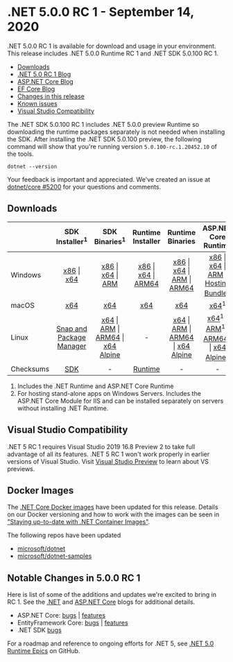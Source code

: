# .NET 5.0.0 RC 1 - September 14, 2020

.NET 5.0.0 RC 1 is available for download and usage in your environment. This release includes .NET 5.0.0 Runtime RC 1 and .NET SDK 5.0.100 RC 1.

* [Downloads](https://dotnet.microsoft.com/download/dotnet/5.0)
* [.NET 5.0 RC 1 Blog][dotnet-blog]
* [ASP.NET Core Blog][aspnet-blog]
* [EF Core Blog][ef-blog]
* [Changes in this release](#notable-changes-in-500-rc-1)
* [Known issues](../5.0-known-issues.md)
* [Visual Studio Compatibility](#visual-studio-compatibility)

The .NET SDK 5.0.100 RC 1 includes .NET 5.0.0 preview Runtime so downloading the runtime packages separately is not needed when installing the SDK. After installing the .NET SDK 5.0.100 preview, the following command will show that you're running version `5.0.100-rc.1.20452.10` of the tools.

`dotnet --version`

Your feedback is important and appreciated. We've created an issue at [dotnet/core #5200](https://github.com/dotnet/core/issues/5200) for your questions and comments.

## Downloads

|           | SDK Installer<sup>1</sup>                        | SDK Binaries<sup>1</sup>                 | Runtime Installer                                        | Runtime Binaries                                 | ASP.NET Core Runtime           |
| --------- | :------------------------------------------:     | :----------------------:                 | :---------------------------:                            | :-------------------------:                      | :-----------------:            |
| Windows   | [x86][dotnet-sdk-win-x86.exe] \| [x64][dotnet-sdk-win-x64.exe] | [x86][dotnet-sdk-win-x86.zip] \| [x64][dotnet-sdk-win-x64.zip] \| [ARM][dotnet-sdk-win-arm.zip] | [x86][dotnet-runtime-win-x86.exe] \| [x64][dotnet-runtime-win-x64.exe] \| [ARM64][dotnet-runtime-win-arm64.exe] | [x86][dotnet-runtime-win-x86.zip] \| [x64][dotnet-runtime-win-x64.zip] \| [ARM][dotnet-runtime-win-arm.zip] \| [ARM64][dotnet-runtime-win-arm64.zip] | [x86][aspnetcore-runtime-win-x86.exe] \| [x64][aspnetcore-runtime-win-x64.exe] \| [ARM][aspnetcore-runtime-win-arm.zip] \|<br> [Hosting Bundle][dotnet-hosting-win.exe]<sup>2</sup> |
| macOS     | [x64][dotnet-sdk-osx-x64.pkg]  | [x64][dotnet-sdk-osx-x64.tar.gz]     | [x64][dotnet-runtime-osx-x64.pkg] | [x64][dotnet-runtime-osx-x64.tar.gz] | [x64][aspnetcore-runtime-osx-x64.tar.gz]<sup>1</sup>
| Linux     | [Snap and Package Manager](5.0.0-rc.1-install-instructions.md)  | [x64][dotnet-sdk-linux-x64.tar.gz] \| [ARM][dotnet-sdk-linux-arm.tar.gz] \| [ARM64][dotnet-sdk-linux-arm64.tar.gz] \| [x64 Alpine][dotnet-sdk-linux-musl-x64.tar.gz] | - | [x64][dotnet-runtime-linux-x64.tar.gz] \| [ARM][dotnet-runtime-linux-arm.tar.gz] \| [ARM64][dotnet-runtime-linux-arm64.tar.gz] \| [x64 Alpine][dotnet-runtime-linux-musl-x64.tar.gz] | [x64][aspnetcore-runtime-linux-x64.tar.gz]<sup>1</sup>  \| [ARM][aspnetcore-runtime-linux-arm.tar.gz]<sup>1</sup> \| [ARM64][aspnetcore-runtime-linux-arm64.tar.gz]<sup>1</sup> \| [x64 Alpine][aspnetcore-runtime-linux-musl-x64.tar.gz]<sup>1</sup> |
| Checksums | [SDK][checksums-sdk]                             | -                                        | [Runtime][checksums-runtime]                             | - | - |

1. Includes the .NET Runtime and ASP.NET Core Runtime
2. For hosting stand-alone apps on Windows Servers. Includes the ASP.NET Core Module for IIS and can be installed separately on servers without installing .NET Runtime.

## Visual Studio Compatibility

.NET 5 RC 1 requires Visual Studio 2019 16.8 Preview 2 to take full advantage of all its features. .NET 5 RC 1 won't work properly in earlier versions of Visual Studio. Visit [Visual Studio Preview](https://visualstudio.microsoft.com/vs/preview/) to learn about VS previews.

## Docker Images

The [.NET Core Docker images](https://hub.docker.com/r/microsoft/dotnet/) have been updated for this release. Details on our Docker versioning and how to work with the images can be seen in ["Staying up-to-date with .NET Container Images"](https://blogs.msdn.microsoft.com/dotnet/2018/06/18/staying-up-to-date-with-net-container-images/).

The following repos have been updated

* [microsoft/dotnet](https://hub.docker.com/r/microsoft/dotnet)
* [microsoft/dotnet-samples](https://hub.docker.com/r/microsoft/dotnet-samples)

## Notable Changes in 5.0.0 RC 1

Here is list of some of the additions and updates we're excited to bring in RC 1. See the [.NET][dotnet-blog] and [ASP.NET Core][aspnet-blog] blogs for additional details.

* ASP.NET Core: [bugs][aspnet_bugs] | [features][aspnet_features]
* EntityFramework Core: [bugs][ef_bugs] | [features][ef_features]
* .NET SDK [bugs][sdk_bugs]

For a roadmap and reference to ongoing efforts for .NET 5, see [.NET 5.0 Runtime Epics](https://github.com/dotnet/runtime/issues/37269) on GitHub.

[blob-runtime]: https://dotnetcli.blob.core.windows.net/dotnet/Runtime/
[blob-sdk]: https://dotnetcli.blob.core.windows.net/dotnet/Sdk/
[release-notes]: https://github.com/dotnet/core/blob/master/release-notes/5.0/preview/5.0.0-rc.1.md

[checksums-runtime]: https://dotnetcli.blob.core.windows.net/dotnet/checksums/5.0.0-rc.1-sha.txt
[checksums-sdk]: https://dotnetcli.blob.core.windows.net/dotnet/checksums/5.0.0-rc.1-sha.txt

[linux-install]: https://www.microsoft.com/net/download/linux
[linux-setup]: https://github.com/dotnet/core/blob/master/Documentation/linux-setup.md

[dotnet-blog]: https://devblogs.microsoft.com/dotnet/announcing-net-5-0-rc-1/
[aspnet-blog]: https://devblogs.microsoft.com/aspnet/asp-net-core-updates-in-net-5-release-candidate-1/
[ef-blog]: https://devblogs.microsoft.com/dotnet/announcing-entity-framework-core-efcore-5-0-rc1/
[ef_bugs]: https://github.com/dotnet/efcore/issues?q=is%3Aissue+milestone%3A5.0.0-rc1+is%3Aclosed+label%3Atype-bug+is%3Aclosed
[ef_features]: https://github.com/dotnet/efcore/issues?q=is%3Aissue+milestone%3A5.0.0-rc1+is%3Aclosed+label%3Atype-enhancement+is%3Aclosed

[aspnet_bugs]: https://github.com/aspnet/AspNetCore/issues?q=is%3Aissue+milestone%3A5.0.0-rc1+label%3ADone+label%3Abug+is%3Aclosed
[aspnet_features]: https://github.com/aspnet/AspNetCore/issues?q=is%3Aissue+milestone%3A5.0.0-rc1+label%3ADone+label%3Aenhancement+is%3Aclosed
[runtime_bugs]: https://github.com/dotnet/runtime/issues?utf8=%E2%9C%93&q=is%3Aissue+milestone%3A5.0+label%3Abug+is%3Aclosed
[runtime_features]: https://github.com/dotnet/runtime/issues?q=is%3Aissue+milestone%3A5.0+label%3Aenhancement+is%3Aclosed

[sdk_bugs]: https://github.com/dotnet/sdk/issues?q=is%3Aissue+is%3Aclosed+milestone%3A5.0.1xx+is%3Aclosed


[//]: # ( Runtime 5.0.0-rc.1.20451.14)
[dotnet-runtime-linux-arm.tar.gz]: https://download.visualstudio.microsoft.com/download/pr/de043fe1-1a5b-4d29-878c-87a99efcca8d/8c928e7725179e4707975a13fc01d8ed/dotnet-runtime-5.0.0-rc.1.20451.14-linux-arm.tar.gz
[dotnet-runtime-linux-arm64.tar.gz]: https://download.visualstudio.microsoft.com/download/pr/367623bd-affb-47ea-af65-466d6c002537/bae126bda0f016d1284402e73ab7d333/dotnet-runtime-5.0.0-rc.1.20451.14-linux-arm64.tar.gz
[dotnet-runtime-linux-musl-arm64.tar.gz]: https://download.visualstudio.microsoft.com/download/pr/299d3d51-34fd-4a56-97f5-bc1b1e23c952/22ef5dc7fcb2093f28678192e38970f6/dotnet-runtime-5.0.0-rc.1.20451.14-linux-musl-arm64.tar.gz
[dotnet-runtime-linux-musl-x64.tar.gz]: https://download.visualstudio.microsoft.com/download/pr/e61bcfc0-4874-4da7-9817-5fc538e2bddc/c7c43882804d9e46290629f2e433094a/dotnet-runtime-5.0.0-rc.1.20451.14-linux-musl-x64.tar.gz
[dotnet-runtime-linux-x64.tar.gz]: https://download.visualstudio.microsoft.com/download/pr/cac4993a-0f79-43c6-baf9-f688867a37bf/adf0935ca2082cd05d3f00adc04d1848/dotnet-runtime-5.0.0-rc.1.20451.14-linux-x64.tar.gz
[dotnet-runtime-osx-x64.pkg]: https://download.visualstudio.microsoft.com/download/pr/25bc26cc-515f-40b1-8d8e-a4e80be19bcd/f143b38c0c4e3fcfdaa2a10bff922409/dotnet-runtime-5.0.0-rc.1.20451.14-osx-x64.pkg
[dotnet-runtime-osx-x64.tar.gz]: https://download.visualstudio.microsoft.com/download/pr/19a92536-8f11-4e76-8b66-1093944678f0/0c66d0d9559b252b81d665011b815b57/dotnet-runtime-5.0.0-rc.1.20451.14-osx-x64.tar.gz
[dotnet-runtime-win-arm.zip]: https://download.visualstudio.microsoft.com/download/pr/39944a8a-7088-4d77-9b76-0f209034ccc1/684afa63d16263e7cc2aa82c35c74df8/dotnet-runtime-5.0.0-rc.1.20451.14-win-arm.zip
[dotnet-runtime-win-arm64.exe]: https://download.visualstudio.microsoft.com/download/pr/d5f01583-69a8-4077-aa86-50b11aece3da/a84a0a10fb1129c208e5da9d950204d7/dotnet-runtime-5.0.0-rc.1.20451.14-win-arm64.exe
[dotnet-runtime-win-arm64.zip]: https://download.visualstudio.microsoft.com/download/pr/4d35ba16-337f-4ac3-9577-223bc4684fa6/c4e099b8f642a184f761c647c7b039ce/dotnet-runtime-5.0.0-rc.1.20451.14-win-arm64.zip
[dotnet-runtime-win-x64.exe]: https://download.visualstudio.microsoft.com/download/pr/d35c675c-bc26-44c1-9c6f-f9d679a4c17f/e79d8bcb768e43b342a5020b56272038/dotnet-runtime-5.0.0-rc.1.20451.14-win-x64.exe
[dotnet-runtime-win-x64.zip]: https://download.visualstudio.microsoft.com/download/pr/d3423213-6348-4a57-b04b-5b68821ad58c/5e23fb7bf77de3239455a84f5ae1f41a/dotnet-runtime-5.0.0-rc.1.20451.14-win-x64.zip
[dotnet-runtime-win-x86.exe]: https://download.visualstudio.microsoft.com/download/pr/7ead84f2-986e-40e7-93d6-bc112fa776f8/b6d979f4e3ed498bde6f5140a008968a/dotnet-runtime-5.0.0-rc.1.20451.14-win-x86.exe
[dotnet-runtime-win-x86.zip]: https://download.visualstudio.microsoft.com/download/pr/7d68f43e-bf7c-40f7-978f-d8c52a61c15b/0eb88cd6dce00eeb60879fdcc6d9a333/dotnet-runtime-5.0.0-rc.1.20451.14-win-x86.zip

[//]: # ( WindowsDesktop 5.0.0-rc.1.20452.2)
[windowsdesktop-runtime-win-arm64.exe]: https://download.visualstudio.microsoft.com/download/pr/24b79158-2f90-4b99-b44a-da60a66c5e0b/9e34e2ba20915ea5b556a5d99404c757/windowsdesktop-runtime-5.0.0-rc.1.20452.2-win-arm64.exe
[windowsdesktop-runtime-win-x64.exe]: https://download.visualstudio.microsoft.com/download/pr/86b2d242-948a-43f1-8f6b-c2d13d6197f9/645e928a93bb4b8ecf3f2ee4611727eb/windowsdesktop-runtime-5.0.0-rc.1.20452.2-win-x64.exe
[windowsdesktop-runtime-win-x86.exe]: https://download.visualstudio.microsoft.com/download/pr/0d419c8f-8826-4ade-817f-95f34fdcd1fe/900952b5e8ce2c15e975373948608065/windowsdesktop-runtime-5.0.0-rc.1.20452.2-win-x86.exe

[//]: # ( ASP 5.0.0-rc.1.20451.17)
[aspnetcore-runtime-linux-arm.tar.gz]: https://download.visualstudio.microsoft.com/download/pr/4f20eb4f-886c-44ba-aff4-c80356da3a53/e2933e72c3fdd65dd242f1260877a7f6/aspnetcore-runtime-5.0.0-rc.1.20451.17-linux-arm.tar.gz
[aspnetcore-runtime-linux-arm64.tar.gz]: https://download.visualstudio.microsoft.com/download/pr/6e4ebb4a-9369-4140-a673-3d26e96662e7/75273b1fb5f1141e1b98008a0c1baaa5/aspnetcore-runtime-5.0.0-rc.1.20451.17-linux-arm64.tar.gz
[aspnetcore-runtime-linux-musl-arm64.tar.gz]: https://download.visualstudio.microsoft.com/download/pr/f3042e86-9bd0-43e4-9604-63566bb7c28e/7757edb49ee3a65b3cc9840c7ffe3c8c/aspnetcore-runtime-5.0.0-rc.1.20451.17-linux-musl-arm64.tar.gz
[aspnetcore-runtime-linux-musl-x64.tar.gz]: https://download.visualstudio.microsoft.com/download/pr/cecfacdb-d286-46dd-8861-cd890a94b48c/1e3bb4a57ff116df1159073014a6b989/aspnetcore-runtime-5.0.0-rc.1.20451.17-linux-musl-x64.tar.gz
[aspnetcore-runtime-linux-x64.tar.gz]: https://download.visualstudio.microsoft.com/download/pr/401a2d7e-e959-4517-93fb-94b9f3b43123/0eca99d7a04ecd47cc6ccfab78fcfdaa/aspnetcore-runtime-5.0.0-rc.1.20451.17-linux-x64.tar.gz
[aspnetcore-runtime-osx-x64.tar.gz]: https://download.visualstudio.microsoft.com/download/pr/38de39c3-20a6-4c57-b56a-8c1c08f59002/8dcdaa4f54c03fbee034471e01e685ed/aspnetcore-runtime-5.0.0-rc.1.20451.17-osx-x64.tar.gz
[aspnetcore-runtime-win-arm.zip]: https://download.visualstudio.microsoft.com/download/pr/530142c6-f8c0-4d04-9f82-4c1a79b9e449/10c8af4a4fde73d5837f712468a33de9/aspnetcore-runtime-5.0.0-rc.1.20451.17-win-arm.zip
[aspnetcore-runtime-win-arm64.zip]: https://download.visualstudio.microsoft.com/download/pr/6c26756a-aee1-4db0-808f-9ea78618b3ed/e3a76f9beab8fc97791c43d038faee3f/aspnetcore-runtime-5.0.0-rc.1.20451.17-win-arm64.zip
[aspnetcore-runtime-win-x64.exe]: https://download.visualstudio.microsoft.com/download/pr/1b043251-286a-498a-ba8d-1cd402701d00/81184e7f41caace559f39e23c9ea4dc4/aspnetcore-runtime-5.0.0-rc.1.20451.17-win-x64.exe
[aspnetcore-runtime-win-x64.zip]: https://download.visualstudio.microsoft.com/download/pr/d8a71a9f-cac2-4daf-b3d4-47a8c513ab8f/6b8e8040373ba16f2e42b80766429ed2/aspnetcore-runtime-5.0.0-rc.1.20451.17-win-x64.zip
[aspnetcore-runtime-win-x86.exe]: https://download.visualstudio.microsoft.com/download/pr/20f32578-040b-447f-8467-745f206836cb/54cad1c83ab689e31405848a36d4cf4c/aspnetcore-runtime-5.0.0-rc.1.20451.17-win-x86.exe
[aspnetcore-runtime-win-x86.zip]: https://download.visualstudio.microsoft.com/download/pr/1d519a46-c43b-400d-ab16-c500897a4813/2b57eb77cbc34c98913242ceda883622/aspnetcore-runtime-5.0.0-rc.1.20451.17-win-x86.zip
[dotnet-hosting-win.exe]: https://download.visualstudio.microsoft.com/download/pr/014b34d9-d987-43de-9aef-d9498fe50457/c20af7937a2a870e05f371cc2fc29d23/dotnet-hosting-5.0.0-rc.1.20451.17-win.exe

[//]: # ( SDK 5.0.100-rc.1.20452.10 )
[dotnet-sdk-linux-arm.tar.gz]: https://download.visualstudio.microsoft.com/download/pr/e6456209-63c8-43fc-ba2d-11c43c9eacd5/3a12e6bae9ff57c1964eb83cb01604b6/dotnet-sdk-5.0.100-rc.1.20452.10-linux-arm.tar.gz
[dotnet-sdk-linux-arm64.tar.gz]: https://download.visualstudio.microsoft.com/download/pr/8f24c20f-cf36-44bb-9405-becc781e6a1c/b5d8a40cde8b4525ea65ac4e5c7250d5/dotnet-sdk-5.0.100-rc.1.20452.10-linux-arm64.tar.gz
[dotnet-sdk-linux-musl-x64.tar.gz]: https://download.visualstudio.microsoft.com/download/pr/d30480ee-b9f5-4cfb-af6c-dfec2007c81d/51bdc68e5d97e8ca250118ae7865ba00/dotnet-sdk-5.0.100-rc.1.20452.10-linux-musl-x64.tar.gz
[dotnet-sdk-linux-x64.tar.gz]: https://download.visualstudio.microsoft.com/download/pr/e5536fae-e963-4fa6-a203-15604c7d703a/d0968c03feeeed41c2428854e13c0085/dotnet-sdk-5.0.100-rc.1.20452.10-linux-x64.tar.gz
[dotnet-sdk-osx-x64.pkg]: https://download.visualstudio.microsoft.com/download/pr/288c8d33-c0e0-4ab2-a9c0-7278f4e2490f/68c2c7c6e1d971d29caa12302e9352cf/dotnet-sdk-5.0.100-rc.1.20452.10-osx-x64.pkg
[dotnet-sdk-osx-x64.tar.gz]: https://download.visualstudio.microsoft.com/download/pr/a9a2b64c-6488-46e7-a2dd-60910ea7819e/a0c754acda184512c3b192b7e7c94d73/dotnet-sdk-5.0.100-rc.1.20452.10-osx-x64.tar.gz
[dotnet-sdk-win-arm.zip]: https://download.visualstudio.microsoft.com/download/pr/f64cf1a7-4c49-42fe-92c3-93357334ac05/8db2a577409d2482378dd95b645cd704/dotnet-sdk-5.0.100-rc.1.20452.10-win-arm.zip
[dotnet-sdk-win-arm64.zip]: https://download.visualstudio.microsoft.com/download/pr/e0c5dd3b-471b-4605-8eaf-a84e0ed60445/fdbd3487fd325c7ec8c71acab3021a38/dotnet-sdk-5.0.100-rc.1.20452.10-win-arm64.zip
[dotnet-sdk-win-x64.exe]: https://download.visualstudio.microsoft.com/download/pr/4a5cbbd8-0dc0-4340-a5df-6b143c4057b8/d4529217f26acc908a5800d13744c189/dotnet-sdk-5.0.100-rc.1.20452.10-win-x64.exe
[dotnet-sdk-win-x64.zip]: https://download.visualstudio.microsoft.com/download/pr/945cfab1-8db2-40c5-ae45-6abd84327dfb/81c57003fc6c33f4fa6e7fb7709c21c4/dotnet-sdk-5.0.100-rc.1.20452.10-win-x64.zip
[dotnet-sdk-win-x86.exe]: https://download.visualstudio.microsoft.com/download/pr/ad6d35ac-f597-42d8-b0c4-48d685b94a33/bea99eb7c4e031191a9a88a50835a34b/dotnet-sdk-5.0.100-rc.1.20452.10-win-x86.exe
[dotnet-sdk-win-x86.zip]: https://download.visualstudio.microsoft.com/download/pr/2b91e9b6-d651-4ff2-9554-55620a11ba15/43b32bd93c88e864aab23e6b9a22ff5a/dotnet-sdk-5.0.100-rc.1.20452.10-win-x86.zip
